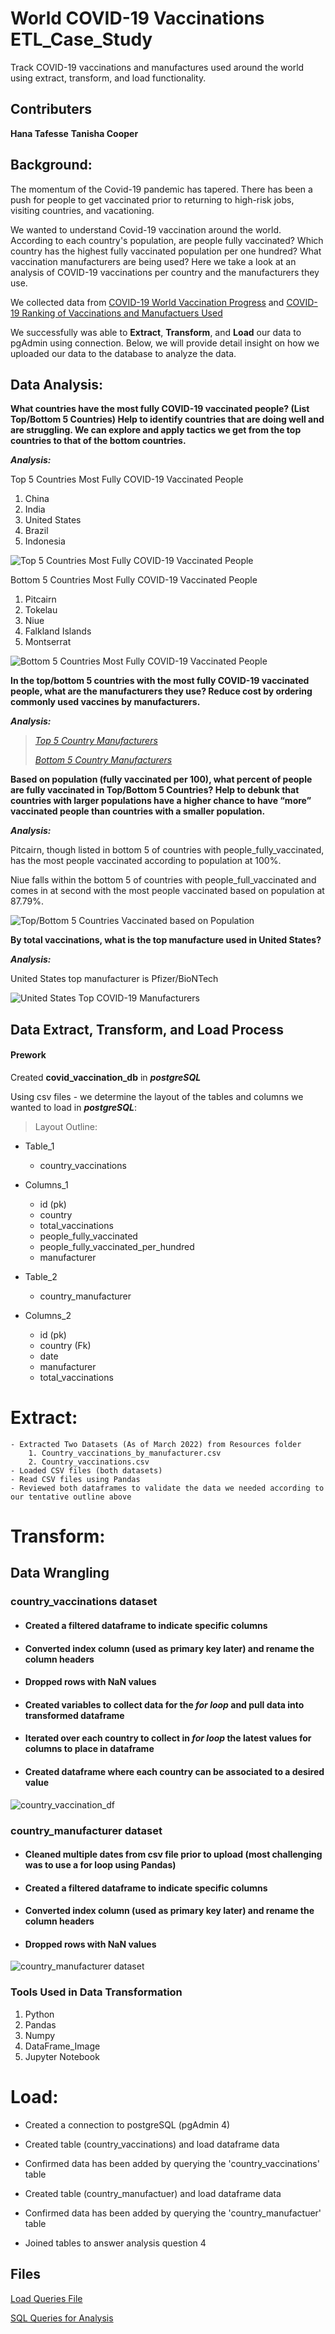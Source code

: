 # World COVID-19 Vaccinations ETL_Case_Study

Track COVID-19 vaccinations and manufactures used around the world using extract, transform, and load functionality.

## Contributers

<strong>Hana Tafesse</strong>
<strong>Tanisha Cooper</strong>

## Background:

The momentum of the Covid-19 pandemic has tapered. There has been a push for people to get vaccinated prior to returning to high-risk jobs, visiting countries, and vacationing. 

We wanted to understand Covid-19 vaccination around the world. According to each country's population, are people fully vaccinated? Which country has the highest fully vaccinated population per one hundred? What vaccination manufacturers are being used? Here we take a look at an analysis of COVID-19 vaccinations per country and the manufacturers they use.

We collected data from [COVID-19 World Vaccination Progress](https://www.kaggle.com/datasets/gpreda/covid-world-vaccination-progress "COVID-19 World Vaccination Progress") and [COVID-19 Ranking of Vaccinations and Manufactuers Used](https://www.kaggle.com/code/raulalmuzara/covid-19-ranking-of-vaccinations-and-vaccines-used "COVID-19 Ranking of Vaccinations and Manufactuers Used")

We successfully was able to <strong>Extract</strong>, <strong>Transform</strong>, and <strong>Load</strong> our data to pgAdmin using connection. Below, we will provide detail insight on how we uploaded our data to the database to analyze the data. 


## Data Analysis:

<strong>What countries have the most fully COVID-19 vaccinated people? (List Top/Bottom 5 Countries) Help to identify countries that are doing well and are struggling. We can explore and apply tactics we get from the top countries to that of the bottom countries.</strong>

<strong>***Analysis:***</strong> 

Top 5 Countries Most Fully COVID-19 Vaccinated People

1. China
2. India
3. United States
4. Brazil
5. Indonesia

![Top 5 Countries Most Fully COVID-19 Vaccinated People](/Images/top_fullyvacc_df.png)

Bottom 5 Countries Most Fully COVID-19 Vaccinated People

1. Pitcairn
2. Tokelau
3. Niue
4. Falkland Islands
5. Montserrat

![Bottom 5 Countries Most Fully COVID-19 Vaccinated People](/Images/bottom_fullyvacc_df.png)

<strong>In the top/bottom 5 countries with the most fully COVID-19 vaccinated people, what are the manufacturers they use? Reduce cost by ordering commonly used vaccines by manufacturers.</strong>

<strong>***Analysis:***</strong> 
> *[Top 5 Country Manufacturers](http://localhost:8889/view/Images/top_manufactures_df.png "Top 5 Country Manufacturers")*
>>
> *[Bottom 5 Country Manufacturers](http://localhost:8889/view/Images/bottom_manufactures_df.png "Bottom 5 Country Manufacturers")*


<strong>Based on population (fully vaccinated per 100), what percent of people are fully vaccinated in Top/Bottom 5 Countries? Help to debunk that countries with larger populations have a higher chance to have “more” vaccinated people than countries with a smaller population.</strong>

<strong>***Analysis:***</strong>

Pitcairn, though listed in bottom 5 of countries with people_fully_vaccinated, has the most people vaccinated according to population at 100%.

Niue falls within the bottom 5 of countries with people_full_vaccinated and comes in at second with the most people vaccinated based on population at 87.79%.

![Top/Bottom 5 Countries Vaccinated based on Population](/Images/pop_fully_vaccinated_hundred_df.png "Top/Bottom 5 Countries Vaccinated based on Population")

<strong>By total vaccinations, what is the top manufacture used in United States?</strong>

<strong>***Analysis:***</strong>

United States top manufacturer is Pfizer/BioNTech

![United States Top COVID-19 Manufacturers](/Images/united_states_manufacturers_df.png "United States Top COVID-19 Manufacturers")

## Data Extract, Transform, and Load Process

#### Prework

Created <strong>covid_vaccination_db</strong> in ***postgreSQL***

Using csv files - we determine the layout of the tables and columns we wanted to load in ***postgreSQL***:

> Layout Outline:

   * Table_1
      - country_vaccinations
   * Columns_1
      - id (pk)
      - country
      - total_vaccinations
      - people_fully_vaccinated
      - people_fully_vaccinated_per_hundred
      - manufacturer

   * Table_2
      - country_manufacturer
   * Columns_2
      - id (pk)
      - country (Fk)
      - date	
      - manufacturer
      - total_vaccinations

# Extract:

    - Extracted Two Datasets (As of March 2022) from Resources folder
        1. Country_vaccinations_by_manufacturer.csv
        2. Country_vaccinations.csv 
    - Loaded CSV files (both datasets)
    - Read CSV files using Pandas
    - Reviewed both dataframes to validate the data we needed according to our tentative outline above

# Transform:

## Data Wrangling

### <strong>country_vaccinations dataset</strong>

- #### Created a filtered dataframe to indicate specific columns
- #### Converted index column (used as primary key later) and rename the column headers
- #### Dropped rows with NaN values
- #### Created variables to collect data for the ***for loop*** and pull data into transformed dataframe
- #### Iterated over each country to collect in ***for loop*** the latest values for columns to place in dataframe
- #### Created dataframe where each country can be associated to a desired value 

![country_vaccination_df](/Images/country_vaccination_df.png)

### <strong>country_manufacturer dataset</strong>

- #### Cleaned multiple dates from csv file prior to upload (most challenging was to use a for loop using Pandas)
- #### Created a filtered dataframe to indicate specific columns
- #### Converted index column (used as primary key later) and rename the column headers
- #### Dropped rows with NaN values

![country_manufacturer dataset](/Images/country_vacc_manu_transformed.png)

  ### Tools Used in Data Transformation

  1. Python
  2. Pandas
  3. Numpy
  4. DataFrame_Image
  5. Jupyter Notebook

# Load:

 - Created a connection to postgreSQL (pgAdmin 4)
 - Created table (country_vaccinations) and load dataframe data
 - Confirmed data has been added by querying the 'country_vaccinations' table

 - Created table (country_manufactuer) and load dataframe data
 - Confirmed data has been added by querying the 'country_manufactuer' table 

 - Joined tables to answer analysis question 4


## Files 

[Load Queries File](/Files/load_data_queries.txt "Load Queries")

[SQL Queries for Analysis](/Files/sql_queries.txt "postgreSQL Queries")
